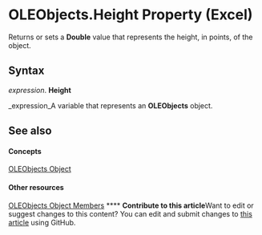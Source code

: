 
# OLEObjects.Height Property (Excel)

Returns or sets a  **Double** value that represents the height, in points, of the object.


## Syntax

 _expression_. **Height**

 _expression_A variable that represents an  **OLEObjects** object.


## See also


#### Concepts


 [OLEObjects Object](e3fcf4bd-7c96-ecb3-dc04-551f7f7348f9.md)
#### Other resources


 [OLEObjects Object Members](7c3b0619-a988-1b8c-51b1-4c8ef3180264.md)
****   **Contribute to this article**Want to edit or suggest changes to this content? You can edit and submit changes to  [this article](https://github.com/jhershey00/VBA_Excel_Test/OpenXMLCon/articles/1c089f16-3294-275c-8ec0-5a510d6aee6b.md) using GitHub.

